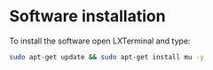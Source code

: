 # Software installation

To install the software open LXTerminal and type:

```bash
sudo apt-get update && sudo apt-get install mu -y
```
